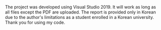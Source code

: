 The project was developed using Visual Studio 2019. It will work as long as all files except the PDF are uploaded. The report is provided only in Korean due to the author's limitations as a student enrolled in a Korean university.
Thank you for using my code.
